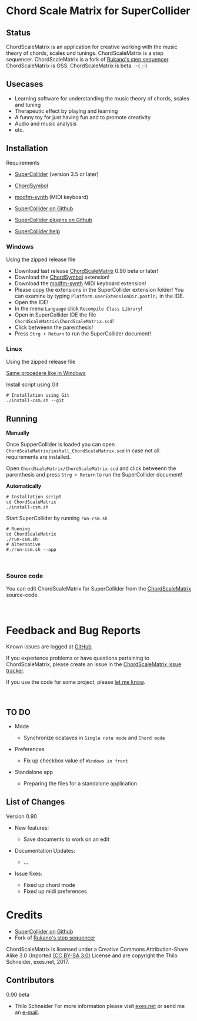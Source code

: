 Chord Scale Matrix for SuperCollider
====================================

Status
------
ChordScaleMatrix is an application for creative working with the music theory of chords, scales und tunings. ChordScaleMatrix is a step sequencer. ChordScaleMatrix is a fork of [Rukano's step sequencer](http://sccode.org/1-Up). ChordScaleMatrix is OSS. ChordScaleMatrix is beta. :-( ;-)

Usecases
--------
* Learning software for understanding the music theory of chords, scales and tuning
* Therapeutic effect by playing and learning
* A funny toy for just having fun and to promote creativity
* Audio and music analysis
* etc.

Installation
------------

Requirements

* [SuperCollider](http://supercollider.sourceforge.net/downloads/) (version 3.5 or later)
* [ChordSymbol](https://github.com/triss/ChordSymbol)
* [modfm-synth](https://github.com/filib/modfm-synth) (MIDI keyboard)


* [SuperCollider on Github](https://github.com/supercollider/supercollider)
* [SuperCollider plugins on Github](https://github.com/supercollider/sc-plugins)
* [SuperCollider help](http://doc.sccode.org/Help.html)

### Windows

Using the zipped release file

* Download last release [ChordScaleMatrix](https://github.com/exesdotnet/ChordScaleMatrix/releases) 0.90 beta or later!
* Download the [ChordSymbol](https://github.com/triss/ChordSymbol) extension!
* Download the [modfm-synth](https://github.com/filib/modfm-synth) MIDI keyboard extension!
* Please copy the extensions in the SuperCollider extension folder! You can examine by typing `Platform.userExtensionDir.postln;` in the IDE.
* Open the IDE!
* In the menu `Language` click `Recompile Class Library`!
* Open in SuperCollider IDE the file `ChordScaleMatrix\ChordScaleMatrix.scd`!
* Click betweenn the parenthesis!
* Press `Strg + Return` to run the SuperCollider document!

### Linux

Using the zipped release file

[Same procedere like in Windows](https://github.com/exesdotnet/ChordScaleMatrix/blob/master/README.md#windows)

Install script using Git

    # Installation using Git
    ./install-csm.sh --git

Running
-------

**Manually**

Once SupperCollider is loaded you can open `ChordScaleMatrix/install_ChordScaleMatrix.scd` 
in case not all requirements are installed.

Open `ChordScaleMatrix/ChordScaleMatrix.scd` and click betweenn the parenthesis 
and press `Strg + Return` to run the SuperCollider document!

**Automatically**

    # Installation script
    cd ChordScaleMatrix
    ./install-csm.sh

Start SuperCollider by running `run-csm.sh` 

    # Running
    cd ChordScaleMatrix
    ./run-csm.sh
    # Alternative
    #./run-csm.sh --app

&nbsp;

### Source code

You can edit ChordScaleMatrix for SuperCollider from the 
[ChordScaleMatrix](https://github.com/exesdotnet/ChordScaleMatrix) source-code.

&nbsp;

Feedback and Bug Reports
========================

Known issues are logged at [GitHub](https://github.com/exesdotnet/ChordScaleMatrix/issues).

If you experience problems or have questions pertaining to ChordScaleMatrix, please create an issue in the
[ChordScaleMatrix issue tracker](https://github.com/exesdotnet/ChordScaleMatrix/issues).

If you use the code for some project, please [let me know](mailto:thilo[at]exes.net).

&nbsp;

TO DO
-----

*  Mode
    *  Synchronize ocataves in `Single note mode` and `Chord mode`

*  Preferences
    *  Fix up checkbox value of `Windows in front`
    
*  Standalone app
    *  Preparing the files for a standalone application


List of Changes
---------------

Version 0.90

*  New features:
    *  Save documents to work on an edit

*  Documentation Updates:
    *  ...

*  Issue fixes:
    *  Fixed up chord mode
    *  Fixed up midi preferences

Credits
=======

* [SuperCollider on Github](https://github.com/supercollider/supercollider)
* Fork of [Rukano's step sequencer](https://github.com/rukano/scprivatepool/tree/master/projects/midi_step_sequencer)

ChordScaleMatrix is licensed under a 
Creative Commons Attribution-Share Alike 3.0 Unported [(CC BY-SA 3.0)](http://creativecommons.org/licenses/by-sa/3.0/) License 
and are copyright the Thilo Schneider, exes.net,
2017.

Contributors
------------

0.90 beta
* Thilo Schneider
For more information please visit [exes.net](http://www.exes.net/) or send me an [e-mail](mailto:thilo[at]exes.net). 

&nbsp;
